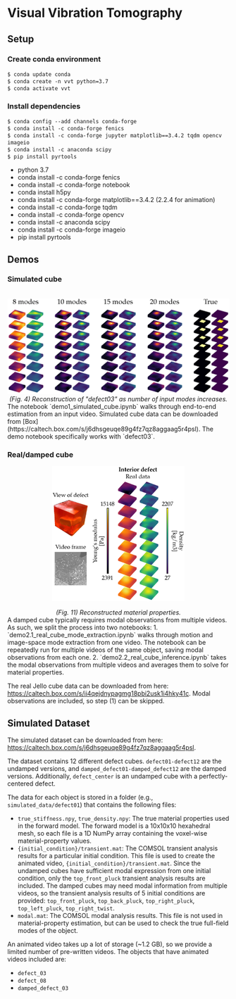 # Visual Vibration Tomography
## Setup
### Create conda environment
```
$ conda update conda
$ conda create -n vvt python=3.7
$ conda activate vvt
```
### Install dependencies
```
$ conda config --add channels conda-forge
$ conda install -c conda-forge fenics
$ conda install -c conda-forge jupyter matplotlib==3.4.2 tqdm opencv imageio
$ conda install -c anaconda scipy
$ pip install pyrtools
```
* python 3.7
* conda install -c conda-forge fenics
* conda install -c conda-forge notebook
* conda install h5py
* conda install -c conda-forge matplotlib==3.4.2 (2.2.4 for animation)
* conda install -c conda-forge tqdm
* conda install -c conda-forge opencv
* conda install -c anaconda scipy
* conda install -c conda-forge imageio
* pip install pyrtools

## Demos
### Simulated cube
<center>
<br>
<img src="./assets/nmodes_1.png" alt="Reconstructions" width="600"/>
<br>
<em>(Fig. 4) Reconstruction of "defect03" as number of input modes increases.</em>
</center>
The notebook `demo1_simulated_cube.ipynb` walks through end-to-end estimation
from an input video. Simulated cube data can be downloaded from [Box](https://caltech.box.com/s/j6dhsgeuqe89g4fz7qz8aggaag5r4psl). The demo notebook specifically works with `defect03`.

### Real/damped cube
<center
<p>
  <img src="./assets/real_cube_recon.png" alt="Jello Cube Recon." width="300"/>
</p>
</center>
<center><em>(Fig. 11) Reconstructed material properties.</em></center>
A damped cube typically requires modal observations from multiple videos. 
As such, we split the process into two notebooks:
1. `demo2.1_real_cube_mode_extraction.ipynb` walks through motion and image-space mode
extraction from one video. The notebook can be repeatedly run for multiple videos
of the same object, saving modal observations from each one.
2. `demo2.2_real_cube_inference.ipynb` takes the modal observations from multiple
videos and averages them to solve for material properties.

The real Jello cube data can be downloaded from here: https://caltech.box.com/s/ii4qejdnypagmg18pbi2usk1i4hky41c. Modal observations are included, so step (1) can be skipped.

## Simulated Dataset
The simulated dataset can be downloaded from here: https://caltech.box.com/s/j6dhsgeuqe89g4fz7qz8aggaag5r4psl.

The dataset contains 12 different defect cubes. `defect01-defect12` 
are the undamped versions, and `damped_defect01-damped_defect12` are the damped
versions. Additionally, `defect_center` is an undamped cube with a perfectly-centered
defect.

The data for each object is stored in a folder (e.g., `simulated_data/defect01`)
that contains the following files:
* `true_stiffness.npy`, `true_density.npy`: The true material properties used in
the forward model. The forward model is a 10x10x10 hexahedral mesh, so each 
file is a 1D NumPy array containing the voxel-wise material-property values.
* `{initial_condition}/transient.mat`: The COMSOL transient analysis results
for a particular initial condition. This file is used to create the animated
video, `{initial_condition}/transient.mat`. Since the undamped cubes have sufficient
modal expression from one initial condition, only the `top_front_pluck` transient
analysis results are included. The damped cubes may need modal information from
multiple videos, so the transient analysis results of 5 initial conditions are 
provided: `top_front_pluck`, `top_back_pluck`, `top_right_pluck`, `top_left_pluck`,
`top_right_twist`.
* `modal.mat`: The COMSOL modal analysis results. This file is not used in
material-property estimation, but can be used to check
the true full-field modes of the object.

An animated video takes up a lot of storage (~1.2 GB), so we provide a
limited number of pre-written videos. The objects that have animated videos
included are:
* `defect_03`
* `defect_08`
* `damped_defect_03`